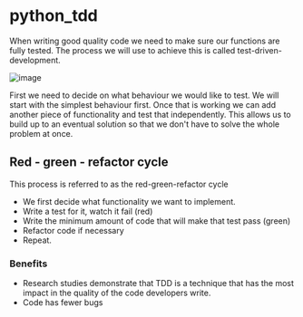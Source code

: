 # python_tdd

When writing good quality code we need to make sure our functions are fully tested. The process we will use to achieve this is called test-driven-development.

![image](https://user-images.githubusercontent.com/102330725/183909708-1e6b7af4-af3d-4616-97d4-da8b5181cfa6.png)


First we need to decide on what behaviour we would like to test. We will start with the simplest behaviour first. Once that is working we can add another piece of functionality and test that independently. This allows us to build up to an eventual solution so that we don't have to solve the whole problem at once.

## Red - green - refactor cycle
This process is referred to as the red-green-refactor cycle

- We first decide what functionality we want to implement.
- Write a test for it, watch it fail (red)
- Write the minimum amount of code that will make that test pass (green)
- Refactor code if necessary
- Repeat.

### Benefits
- Research studies demonstrate that TDD is a technique that has the most impact in the quality of the code developers write.
- Code has fewer bugs

